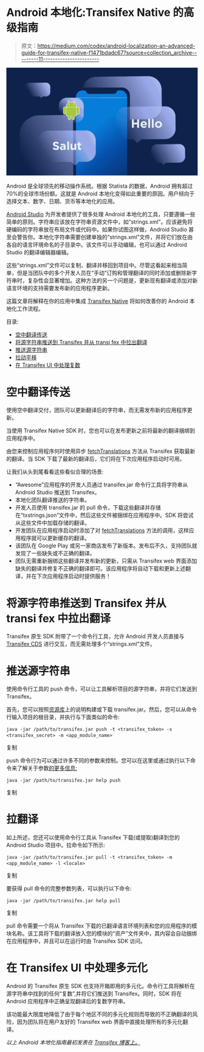 # Android 本地化:Transifex Native 的高级指南

> 原文：<https://medium.com/codex/android-localization-an-advanced-guide-for-transifex-native-f1471bdadc67?source=collection_archive---------11----------------------->

![](img/6491f482bb46b60576599d9425e0929f.png)

Android 是全球领先的移动操作系统。根据 Statista 的数据，Android 拥有超过 70%的全球市场份额。这就是 Android 本地化变得如此重要的原因。用户倾向于选择文本、数字、日期、货币等本地化的应用。

[Android Studio](https://developer.android.com/studio) 为开发者提供了很多处理 Android 本地化的工具，只要遵循一些简单的原则。字符串应该放在字符串资源文件中，如“strings.xml”。应该避免将硬编码的字符串放在布局文件或代码中。如果你试图这样做，Android Studio 甚至会警告你。本地化字符串需要创建单独的“strings.xml”文件，并将它们放在由各自的语言环境命名的子目录中。该文件可以手动编辑，也可以通过 Android Studio 的翻译编辑器编辑。

这些“strings.xml”文件可以复制、翻译并移回到项目中。尽管这看起来相当简单，但是当团队中的多个开发人员在“手动”订购和管理翻译的同时添加或删除新字符串时，复杂性会显著增加。这种方法的另一个问题是，更新现有翻译或添加对新语言环境的支持需要发布新的应用程序更新。

这篇文章将解释在你的应用中集成 [Transifex Native](https://www.transifex.com/native/) 将如何改善你的 Android 本地化工作流程。

目录:

*   [空中翻译传送](https://www.transifex.com/blog/#Over-the-air_Translation_Delivery)
*   [将源字符串推送到 Transifex 并从 transi fex 中拉出翻译](https://www.transifex.com/blog/#Pushing_Source_Strings_to_and_Pulling_Translations_from_Transifex)
*   [推送源字符串](https://www.transifex.com/blog/#Pushing_Source_Strings)
*   [拉动平移](https://www.transifex.com/blog/#Pulling_Translations)
*   [在 Transifex UI 中处理复数](https://www.transifex.com/blog/#Handling_Pluralization_in_the_Transifex_UI)

# 空中翻译传送

使用空中翻译交付，团队可以更新翻译后的字符串，而无需发布新的应用程序更新。

当使用 Transifex Native SDK 时，您也可以在发布更新之前将最新的翻译捆绑到应用程序中。

由您来控制应用程序何时使用异步 [fetchTranslations](https://transifex.github.io/transifex-java/com/transifex/txnative/TxNative.html#fetchTranslations-java.lang.String-) 方法从 Transifex 获取最新的翻译。当 SDK 下载了最新的翻译后，它们将在下次应用程序启动时可用。

让我们从头到尾看看这些看似合理的场景:

*   “Awesome”应用程序的开发人员通过 transifex.jar 命令行工具将字符串从 Android Studio 推送到 Transifex。
*   本地化团队翻译推送的字符串。
*   开发人员使用 transifex.jar 的 pull 命令，下载这些翻译并存储在“txstrings.json”文件中，然后这些文件被捆绑在应用程序中。SDK 将尝试从这些文件中加载存储的翻译。
*   开发团队在应用程序启动时添加了对 [fetchTranslations](https://transifex.github.io/transifex-java/com/transifex/txnative/TxNative.html#fetchTranslations-java.lang.String-) 方法的调用，这样应用程序就可以更新缓存的翻译。
*   该团队在 Google Play 或另一家商店发布了新版本。发布后不久，支持团队就发现了一些缺失或不正确的翻译。
*   团队无需重新捆绑这些翻译并发布新的更新，只需从 Transifex web 界面添加缺失的翻译并修复不正确的翻译即可。该应用程序将自动下载和更新上述翻译，并在下次应用程序启动时提供服务！

# 将源字符串推送到 Transifex 并从 transi fex 中拉出翻译

Transifex 原生 SDK 附带了一个命令行工具，允许 Android 开发人员直接与 [Transifex CDS](https://www.transifex.com/blog/2020/cds/) 进行交互，而无需处理多个“strings.xml”文件。

# 推送源字符串

使用命令行工具的 push 命令，可以让工具解析项目的源字符串，并将它们发送到 Transifex。

首先，您可以按照[资源库](https://github.com/transifex/transifex-java#transifex-command-line-tool)上的说明构建或下载 transifex.jar。然后，您可以从命令行输入项目的根目录，并执行与下面类似的命令:

```
java -jar /path/to/transifex.jar push -t <transifex_token> -s <transifex_secret> -m <app_module_name>
```

复制

push 命令行为可以通过许多不同的参数来控制。您可以在这里或通过执行以下命令来了解关于参数[的更多信息:](https://github.com/transifex/transifex-java#pushing)

```
java -jar /path/to/transifex.jar help push
```

复制

# 拉翻译

如上所述，您还可以使用命令行工具从 Transifex 下载(或提取)翻译到您的 Android Studio 项目中。拉命令如下所示:

```
java -jar /path/to/transifex.jar pull -t <transifex_token> -m <app_module_name> -l <locale>
```

复制

要获得 pull 命令的完整参数列表，可以执行以下命令:

```
java -jar /path/to/transifex.jar help pull
```

复制

pull 命令需要一个将从 Transifex 下载的已翻译语言环境列表和您的应用程序的模块名称。该工具将下载的翻译放入您的模块的“资产”文件夹中，其内容会自动捆绑在应用程序中，并且可以在运行时由 Transifex SDK 访问。

# 在 Transifex UI 中处理多元化

Android 的 Transifex 原生 SDK 也支持开箱即用的多元化。命令行工具将解析在源字符串中找到的任何“复数”,并将它们推送到 Transifex。同时，SDK 将在 Android 应用程序中正确呈现翻译后的复数字符串。

该功能最大限度地降低了由于每个地区不同的多元化规则而导致的不正确翻译的风险，因为团队将在用户友好的 Transifex web 界面中直接处理所有的多元化翻译。

*以上 Android 本地化指南最初发表在* [*Transifex 博客上。*](https://www.transifex.com/blog/2021/android-localization-an-advanced-guide-for-transifex-native/)